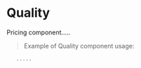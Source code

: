 # Quality

Pricing component.....


> Example of Quality component usage:

```javascript
   .....
```
